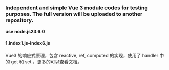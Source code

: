 ### Independent and simple Vue 3 module codes for testing purposes. The full version will be uploaded to another repository.

**use node.js23.6.0**

#### 1.index1.js-index6.js

Vue3 的响应式原理，包含 reactive, ref, computed 的实现，使用了 handler 中的 get 和 set ，更多的可以查看文档。
